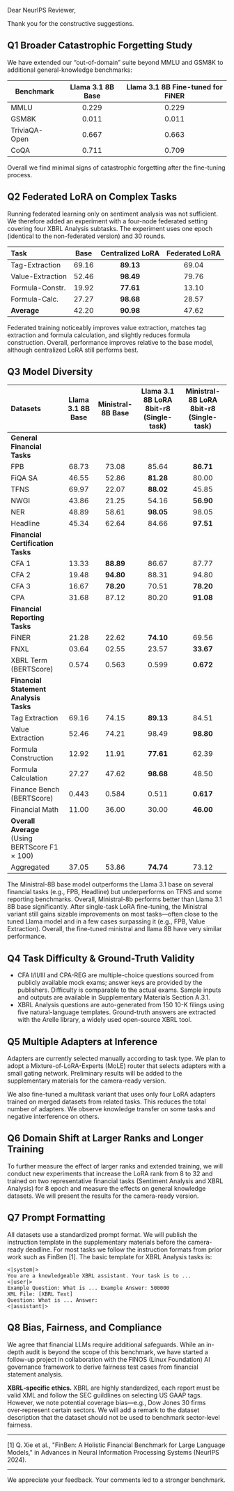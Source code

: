 Dear NeurIPS Reviewer,

Thank you for the constructive suggestions.

## Q1 Broader Catastrophic Forgetting Study

We have extended our “out-of-domain” suite beyond MMLU and GSM8K to additional general-knowledge benchmarks:

| Benchmark     | Llama 3.1 8B Base | Llama 3.1 8B Fine-tuned for FiNER |
|---------------|:-----------------:|:---------------------------------:|
| MMLU          |       0.229       |               0.229               |
| GSM8K         |       0.011       |               0.011               |
| TriviaQA-Open |       0.667       |               0.663               |
| CoQA          |       0.711       |               0.709               |

Overall we find minimal signs of catastrophic forgetting after the fine-tuning process.

## Q2 Federated LoRA on Complex Tasks

Running federated learning only on sentiment analysis was not sufficient. We therefore added an experiment with a
four-node federated setting covering four XBRL Analysis subtasks. The experiment uses one epoch (identical to the
non-federated version) and 30 rounds.

| Task             | Base  | Centralized LoRA | Federated LoRA |
|:-----------------|:-----:|:----------------:|:--------------:|
| Tag-Extraction   | 69.16 |    **89.13**     |     69.04      |
| Value-Extraction | 52.46 |    **98.49**     |     79.76      |
| Formula-Constr.  | 19.92 |    **77.61**     |     13.10      |
| Formula-Calc.    | 27.27 |    **98.68**     |     28.57      |
| **Average**      | 42.20 |    **90.98**     |     47.62      |

Federated training noticeably improves value extraction, matches tag extraction and formula calculation, and slightly
reduces formula construction. Overall, performance improves relative to the base model, although centralized LoRA still
performs best.

## Q3 Model Diversity

| **Datasets**                           | Llama 3.1 8B Base | Ministral-8B Base | Llama 3.1 8B LoRA 8bit-r8 (Single-task) | Ministral-8B LoRA 8bit-r8 (Single-task) |
|:---------------------------------------|:-----------------:|:-----------------:|:---------------------------------------:|:---------------------------------------:|
| **General Financial Tasks**            |                   |                   |                                         |                                         |
| FPB                                    |       68.73       |       73.08       |                  85.64                  |                **86.71**                |
| FiQA SA                                |       46.55       |       52.86       |                **81.28**                |                  80.00                  |
| TFNS                                   |       69.97       |       22.07       |                **88.02**                |                  45.85                  |
| NWGI                                   |       43.86       |       21.25       |                  54.16                  |                **56.90**                |
| NER                                    |       48.89       |       58.61       |                **98.05**                |                  98.05                  |
| Headline                               |       45.34       |       62.64       |                  84.66                  |                **97.51**                |
| **Financial Certification Tasks**      |                   |                   |                                         |                                         |
| CFA 1                                  |       13.33       |     **88.89**     |                  86.67                  |                  87.77                  |
| CFA 2                                  |       19.48       |     **94.80**     |                  88.31                  |                  94.80                  |
| CFA 3                                  |       16.67       |     **78.20**     |                  70.51                  |                **78.20**                |
| CPA                                    |       31.68       |       87.12       |                  80.20                  |                **91.08**                |
| **Financial Reporting Tasks**          |                   |                   |                                         |                                         |
| FiNER                                  |       21.28       |       22.62       |                **74.10**                |                  69.56                  |
| FNXL                                   |       03.64       |       02.55       |                  23.57                  |                **33.67**                |
| XBRL Term (BERTScore)                  |       0.574       |       0.563       |                  0.599                  |                **0.672**                |
| **Financial Statement Analysis Tasks** |                   |                   |                                         |                                         |
| Tag Extraction                         |       69.16       |       74.15       |                **89.13**                |                  84.51                  |
| Value Extraction                       |       52.46       |       74.21       |                  98.49                  |                **98.80**                |
| Formula Construction                   |       12.92       |       11.91       |                **77.61**                |                  62.39                  |
| Formula Calculation                    |       27.27       |       47.62       |                **98.68**                |                  48.50                  |
| Finance Bench (BERTScore)              |       0.443       |       0.584       |                  0.511                  |                **0.617**                |
| Financial Math                         |       11.00       |       36.00       |                  30.00                  |                **46.00**                |
| **Overall Average** (Using BERTScore F1 × 100)                   |                   |                   |                                         |                                         |
| Aggregated                             |       37.05       |       53.86       |                **74.74**                |                  73.12                  |

The Ministral-8B base model outperforms the Llama 3.1 base on several financial tasks (e.g., FPB,
Headline) but underperforms on TFNS and some reporting benchmarks. Overall, Ministral-8b performs better than Llama 3.1
8B base significantly. After single-task LoRA fine-tuning, the Ministral variant still gains sizable improvements on
most tasks—often close to the tuned Llama model and in a few cases surpassing it (e.g., FPB, Value Extraction). Overall,
the fine-tuned ministral and llama 8B have very similar performance.

## Q4 Task Difficulty & Ground-Truth Validity

* CFA I/II/III and CPA-REG are multiple-choice questions sourced from publicly available mock exams; answer keys are
  provided by the publishers. Difficulty is comparable to the actual exams. Sample inputs and outputs are available in
  Supplementary Materials Section A.3.1.
* XBRL Analysis questions are auto-generated from 150 10-K filings using five natural-language templates. Ground-truth
  answers are extracted with the Arelle library, a widely used open-source XBRL tool.

## Q5 Multiple Adapters at Inference

Adapters are currently selected manually according to task type. We plan to adopt a Mixture-of-LoRA-Experts (MoLE)
router that selects adapters with a small gating network. Preliminary results will be added to the supplementary
materials for the camera-ready version.

We also fine-tuned a multitask variant that uses only four LoRA adapters trained on merged datasets from related tasks.
This reduces the total number of adapters. We observe knowledge transfer on some tasks and negative interference on
others.

## Q6 Domain Shift at Larger Ranks and Longer Training

To further measure the effect of larger ranks and extended training, we will conduct new experiments that increase the
LoRA rank from 8 to 32 and trained on two representative financial tasks (Sentiment Analysis and XBRL Analysis) for 8
epoch and measure the effects
on general knowledge datasets. We will present the results for the camera-ready version.

## Q7 Prompt Formatting

All datasets use a standardized prompt format. We will publish the instruction template in the supplementary materials
before the camera-ready deadline. For most tasks we follow the instruction formats from prior work such as FinBen [1].
The basic template for XBRL Analysis tasks is:

```
<|system|>
You are a knowledgeable XBRL assistant. Your task is to ... 
<|user|>
Example Question: What is ... Example Answer: 500000 
XML File: [XBRL Text] 
Question: What is ... Answer: 
<|assistant|>
```

## Q8 Bias, Fairness, and Compliance

We agree that financial LLMs require additional safeguards. While an in-depth audit is beyond the scope of this
benchmark, we have started a follow-up project in collaboration with the FINOS (Linux Foundation) AI governance
framework to derive fairness test cases from financial statement analysis.

**XBRL‑specific ethics.** XBRL are highly standardized, each report must be valid XML and follow the SEC guildlines on
selecting US GAAP tags. However, we note potential coverage bias—e.g., Dow Jones 30 firms over‑represent certain
sectors. We will add a remark to the dataset description that the dataset should not be used to benchmark sector‑level
fairness.

---

[1] Q. Xie et al., "FinBen: A Holistic Financial Benchmark for Large Language Models," in Advances in Neural Information Processing Systems (NeurIPS 2024).

---

We appreciate your feedback. Your comments led to a stronger benchmark.
